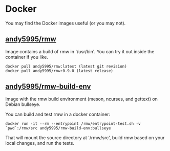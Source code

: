 # Docker

You may find the Docker images useful (or you may not).

## [andy5995/rmw](https://hub.docker.com/repository/docker/andy5995/rmw)

Image contains a build of rmw in '/usr/bin'. You can try it out inside the
container if you like.

    docker pull andy5995/rmw:latest (latest git revision)
    docker pull andy5995/rmw:0.9.0 (latest release)

## [andy5995/rmw-build-env](https://hub.docker.com/repository/docker/andy5995/rmw-build-env)

Image with the rmw build environment (meson, ncurses, and gettext) on
Debian bullseye.

You can build and test rmw in a docker container:

    docker run -it --rm --entrypoint /rmw/entrypoint-test.sh -v `pwd`:/rmw/src andy5995/rmw-build-env:bullseye

That will mount the source directory at '/rmw/src', build rmw based on
your local changes, and run the tests.
